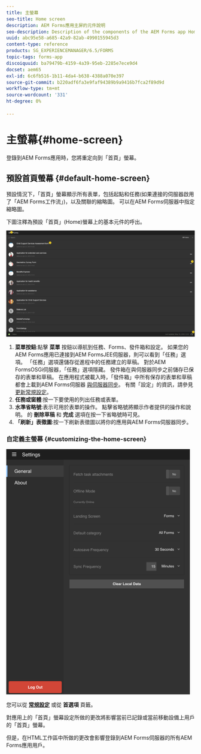 ```yaml
---
title: 主螢幕
seo-title: Home screen
description: AEM Forms應用主屏的元件說明
seo-description: Description of the components of the AEM Forms app Home screen
uuid: abc95e58-a685-42a9-82ab-4990155945d3
content-type: reference
products: SG_EXPERIENCEMANAGER/6.5/FORMS
topic-tags: forms-app
discoiquuid: ba79479b-4159-4a39-95eb-2285e7ece9d4
docset: aem65
exl-id: 6c6fb516-1b11-4da4-b638-4388a070e397
source-git-commit: b220adf6fa3e9faf94389b9a9416b7fca2f89d9d
workflow-type: tm+mt
source-wordcount: '331'
ht-degree: 0%

---
```


# 主螢幕{#home-screen}

登錄到AEM Forms應用時，您將重定向到「首頁」螢幕。

## 預設首頁螢幕 {#default-home-screen}

預設情況下，「首頁」螢幕顯示所有表單，包括起點和任務(如果連接的伺服器啟用了「AEM Forms工作流」)，以及關聯的縮略圖。 可以在AEM Forms伺服器中指定縮略圖。

下圖注釋為預設「首頁」(Home)螢幕上的基本元件的呼出。

![Formsapp首頁](assets/home-screen-1.png)

<!--Click to enlarge

![home-screen-1-1](assets/home-screen-1-1.png)-->

1. **菜單按鈕**:點擊 **菜單** 按鈕以導航到任務、Forms、發件箱和設定。 如果您的AEM Forms應用已連接到AEM FormsJEE伺服器，則可以看到「任務」選項。 「任務」選項還儲存從進程中的任務建立的草稿。 對於AEM FormsOSGi伺服器，「任務」選項隱藏。 發件箱在與伺服器同步之前儲存已保存的表單和草稿。 在應用程式被載入時，「發件箱」中所有保存的表單和草稿都會上載到AEM Forms伺服器 [與伺服器同步](../../forms/using/sync-app.md)。 有關「設定」的資訊，請參見 [更新常規設定](../../forms/using/update-general-settings.md)。
1. **任務或窗體**:按一下要使用的列出任務或表單。
1. **水準省略號**:表示可用於表單的操作。 點擊省略號將顯示作者提供的操作和說明。 的 **刪除草稿** 和 **完成** 選項在按一下省略號時可見。
1. **「刷新」表徵圖**:按一下刷新表徵圖以將你的應用與AEM Forms伺服器同步。

### 自定義主螢幕 {#customizing-the-home-screen}

![一般設定](assets/gen-settings.png)

您可以從 **[常規設定](../../forms/using/update-general-settings.md)** 或從 **首選項** 頁籤。

對應用上的「首頁」螢幕設定所做的更改將影響當前已記錄或當前移動設備上用戶的「首頁」螢幕。

但是，在HTML工作區中所做的更改會影響登錄到AEM Forms伺服器的所有AEM Forms應用用戶。
